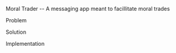 Moral Trader -- A messaging app meant to facillitate moral trades

Problem

Solution

Implementation
